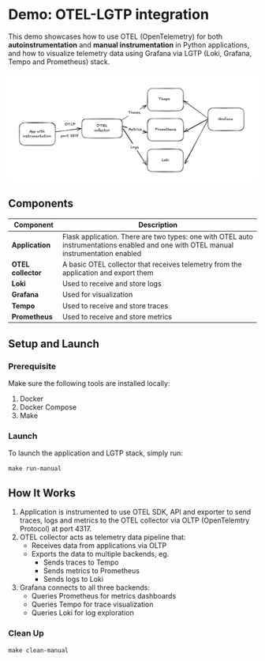 # Demo: OTEL-LGTP integration

This demo showcases how to use OTEL (OpenTelemetry) for both **autoinstrumentation** and **manual instrumentation** in Python applications, and how to visualize telemetry data using Grafana via LGTP (Loki, Grafana, Tempo and Prometheus) stack.

![application_diagram](./application_diagram.png)

## Components

Component | Description
--- | ---
**Application** | Flask application. There are two types: one with OTEL auto instrumentations enabled and one with OTEL manual instrumentation enabled
**OTEL collector** | A basic OTEL collector that receives telemetry from the application and export them
**Loki** | Used to receive and store logs
**Grafana** | Used for visualization
**Tempo** | Used to receive and store traces
**Prometheus** | Used to receive and store metrics

## Setup and Launch

### Prerequisite

Make sure the following tools are installed locally:
1. Docker
2. Docker Compose
3. Make

### Launch

To launch the application and LGTP stack, simply run:

```
make run-manual
```

## How It Works

1. Application is instrumented to use OTEL SDK, API and exporter to send traces, logs and metrics to the OTEL collector via OLTP (OpenTelemtry Protocol) at port 4317.
2. OTEL collector acts as telemetry data pipeline that:
    - Receives data from applications via OLTP
    - Exports the data to multiple backends, eg.
      - Sends traces to Tempo
      - Sends metrics to Prometheus
      - Sends logs to Loki
3. Grafana connects to all three backends:
    - Queries Prometheus for metrics dashboards
    - Queries Tempo for trace visualization
    - Queries Loki for log exploration 

### Clean Up

```
make clean-manual
```